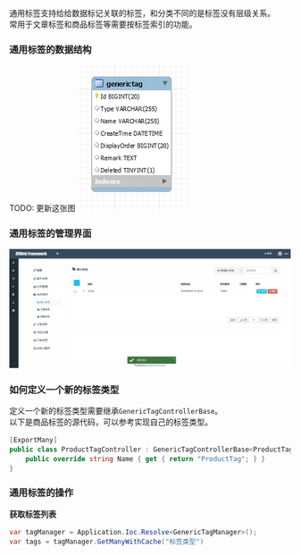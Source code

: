 通用标签支持给给数据标记关联的标签，和分类不同的是标签没有层级关系。<br/>
常用于文章标签和商品标签等需要按标签索引的功能。<br/>

### 通用标签的数据结构

TODO: 更新这张图
![通用标签的ER图](../img/er_generic_tag.jpg)

### 通用标签的管理界面

![通用标签的管理界面](../img/generic_tag.jpg)

### 如何定义一个新的标签类型

定义一个新的标签类型需要继承`GenericTagControllerBase`。<br/>
以下是商品标签的源代码，可以参考实现自己的标签类型。<br/>

```csharp
[ExportMany]
public class ProductTagController : GenericTagControllerBase<ProductTagController> {
	public override string Name { get { return "ProductTag"; } }
}
```

### 通用标签的操作

**获取标签列表**

```csharp
var tagManager = Application.Ioc.Resolve<GenericTagManager>();
var tags = tagManager.GetManyWithCache("标签类型")
```
